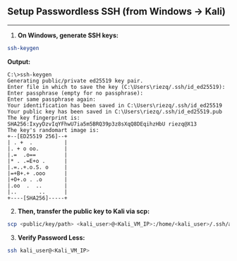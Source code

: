 ## Setup Passwordless SSH (from Windows → Kali)
---
1. **On Windows, generate SSH keys:**
```bash
ssh-keygen
```

**Output:**
```
C:\>ssh-keygen
Generating public/private ed25519 key pair.
Enter file in which to save the key (C:\Users\riezq/.ssh/id_ed25519):
Enter passphrase (empty for no passphrase): 
Enter same passphrase again:
Your identification has been saved in C:\Users\riezq/.ssh/id_ed25519
Your public key has been saved in C:\Users\riezq/.ssh/id_ed25519.pub
The key fingerprint is:
SHA256:IxyyDzvIqYFhwU7ia5m5BRQ39p3z8sXqQ8DEqihzHbU riezq@X13
The key's randomart image is:
+--[ED25519 256]--+
| . +  .          |
|. + o oo.        |
|.=  .o==         |
|* . .=E+o .      |
|.=..+.o.S. o     |
|=+B+.+ .ooo      |
|+O+.o . .o       |
|.oo  .  ..       |
|..       ..      |
+----[SHA256]-----+
```

2. **Then, transfer the public key to Kali via scp:**

```bash
scp <public/key/path> <kali_user>@<Kali_VM_IP>:/home/<kali_user>/.ssh/authorized_keys
```

3. **Verify Password Less:**
```bash
ssh kali_user@<Kali_VM_IP>
```


